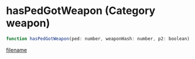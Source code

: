 # hasPedGotWeapon (Category weapon)

```js
function hasPedGotWeapon(ped: number, weaponHash: number, p2: boolean): boolean
```

[filename](hasPedGotWeapon_m.md ':include')
